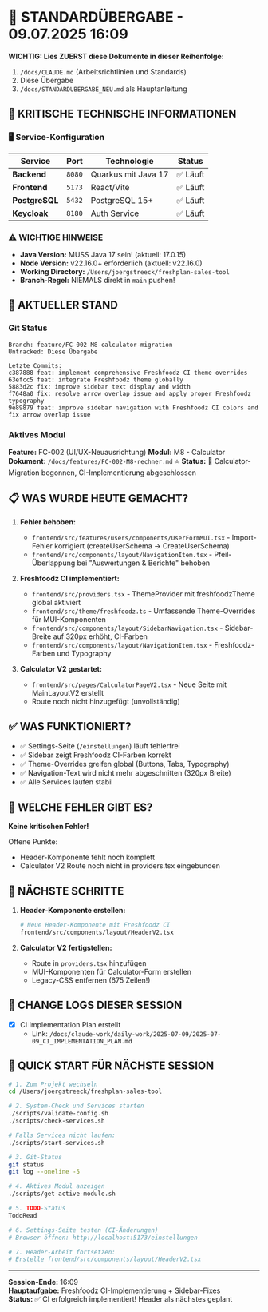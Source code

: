 # 🔄 STANDARDÜBERGABE - 09.07.2025 16:09

**WICHTIG: Lies ZUERST diese Dokumente in dieser Reihenfolge:**
1. `/docs/CLAUDE.md` (Arbeitsrichtlinien und Standards)
2. Diese Übergabe
3. `/docs/STANDARDUBERGABE_NEU.md` als Hauptanleitung

## 🚨 KRITISCHE TECHNISCHE INFORMATIONEN

### 🖥️ Service-Konfiguration
| Service | Port | Technologie | Status |
|---------|------|-------------|--------|
| **Backend** | `8080` | Quarkus mit Java 17 | ✅ Läuft |
| **Frontend** | `5173` | React/Vite | ✅ Läuft |
| **PostgreSQL** | `5432` | PostgreSQL 15+ | ✅ Läuft |
| **Keycloak** | `8180` | Auth Service | ✅ Läuft |

### ⚠️ WICHTIGE HINWEISE
- **Java Version:** MUSS Java 17 sein! (aktuell: 17.0.15)
- **Node Version:** v22.16.0+ erforderlich (aktuell: v22.16.0)
- **Working Directory:** `/Users/joergstreeck/freshplan-sales-tool`
- **Branch-Regel:** NIEMALS direkt in `main` pushen!

## 🎯 AKTUELLER STAND

### Git Status
```
Branch: feature/FC-002-M8-calculator-migration
Untracked: Diese Übergabe

Letzte Commits:
c387888 feat: implement comprehensive Freshfoodz CI theme overrides
63efcc5 feat: integrate Freshfoodz theme globally
5883d2c fix: improve sidebar text display and width
f7648a0 fix: resolve arrow overlap issue and apply proper Freshfoodz typography
9e89879 feat: improve sidebar navigation with Freshfoodz CI colors and fix arrow overlap issue
```

### Aktives Modul
**Feature:** FC-002 (UI/UX-Neuausrichtung)
**Modul:** M8 - Calculator
**Dokument:** `/docs/features/FC-002-M8-rechner.md` ⭐
**Status:** 🔄 Calculator-Migration begonnen, CI-Implementierung abgeschlossen

## 📋 WAS WURDE HEUTE GEMACHT?

1. **Fehler behoben:**
   - `frontend/src/features/users/components/UserFormMUI.tsx` - Import-Fehler korrigiert (createUserSchema → CreateUserSchema)
   - `frontend/src/components/layout/NavigationItem.tsx` - Pfeil-Überlappung bei "Auswertungen & Berichte" behoben

2. **Freshfoodz CI implementiert:**
   - `frontend/src/providers.tsx` - ThemeProvider mit freshfoodzTheme global aktiviert
   - `frontend/src/theme/freshfoodz.ts` - Umfassende Theme-Overrides für MUI-Komponenten
   - `frontend/src/components/layout/SidebarNavigation.tsx` - Sidebar-Breite auf 320px erhöht, CI-Farben
   - `frontend/src/components/layout/NavigationItem.tsx` - Freshfoodz-Farben und Typography

3. **Calculator V2 gestartet:**
   - `frontend/src/pages/CalculatorPageV2.tsx` - Neue Seite mit MainLayoutV2 erstellt
   - Route noch nicht hinzugefügt (unvollständig)

## ✅ WAS FUNKTIONIERT?

- ✅ Settings-Seite (`/einstellungen`) läuft fehlerfrei
- ✅ Sidebar zeigt Freshfoodz CI-Farben korrekt
- ✅ Theme-Overrides greifen global (Buttons, Tabs, Typography)
- ✅ Navigation-Text wird nicht mehr abgeschnitten (320px Breite)
- ✅ Alle Services laufen stabil

## 🚨 WELCHE FEHLER GIBT ES?

**Keine kritischen Fehler!** 

Offene Punkte:
- Header-Komponente fehlt noch komplett
- Calculator V2 Route noch nicht in providers.tsx eingebunden

## 🔧 NÄCHSTE SCHRITTE

1. **Header-Komponente erstellen:**
   ```bash
   # Neue Header-Komponente mit Freshfoodz CI
   frontend/src/components/layout/HeaderV2.tsx
   ```

2. **Calculator V2 fertigstellen:**
   - Route in `providers.tsx` hinzufügen
   - MUI-Komponenten für Calculator-Form erstellen
   - Legacy-CSS entfernen (675 Zeilen!)

## 📝 CHANGE LOGS DIESER SESSION
- [x] CI Implementation Plan erstellt
  - Link: `/docs/claude-work/daily-work/2025-07-09/2025-07-09_CI_IMPLEMENTATION_PLAN.md`

## 🚀 QUICK START FÜR NÄCHSTE SESSION
```bash
# 1. Zum Projekt wechseln
cd /Users/joergstreeck/freshplan-sales-tool

# 2. System-Check und Services starten
./scripts/validate-config.sh
./scripts/check-services.sh

# Falls Services nicht laufen:
./scripts/start-services.sh

# 3. Git-Status
git status
git log --oneline -5

# 4. Aktives Modul anzeigen
./scripts/get-active-module.sh

# 5. TODO-Status
TodoRead

# 6. Settings-Seite testen (CI-Änderungen)
# Browser öffnen: http://localhost:5173/einstellungen

# 7. Header-Arbeit fortsetzen:
# Erstelle frontend/src/components/layout/HeaderV2.tsx
```

---
**Session-Ende:** 16:09  
**Hauptaufgabe:** Freshfoodz CI-Implementierung + Sidebar-Fixes  
**Status:** ✅ CI erfolgreich implementiert! Header als nächstes geplant
